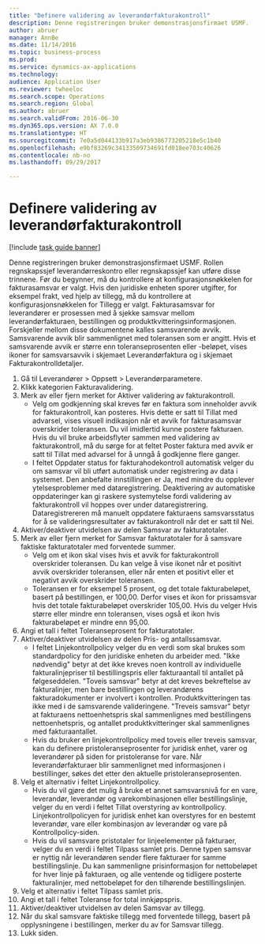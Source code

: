 ```yaml
--- 
title: "Definere validering av leverandørfakturakontroll"
description: Denne registreringen bruker demonstrasjonsfirmaet USMF.
author: abruer
manager: AnnBe
ms.date: 11/14/2016
ms.topic: business-process
ms.prod: 
ms.service: dynamics-ax-applications
ms.technology: 
audience: Application User
ms.reviewer: twheeloc
ms.search.scope: Operations
ms.search.region: Global
ms.author: abruer
ms.search.validFrom: 2016-06-30
ms.dyn365.ops.version: AX 7.0.0
ms.translationtype: HT
ms.sourcegitcommit: 7e0a5d044133b917a3eb9386773205218e5c1b40
ms.openlocfilehash: e9bf83269c34133509734691fd018ee703c40626
ms.contentlocale: nb-no
ms.lasthandoff: 09/29/2017

---
```


# <a name="set-up-accounts-payable-invoice-matching-validation"></a>Definere validering av leverandørfakturakontroll

[!include [task guide banner](../../includes/task-guide-banner.md)]

Denne registreringen bruker demonstrasjonsfirmaet USMF. Rollen regnskapssjef leverandørreskontro eller regnskapssjef kan utføre disse trinnene. Før du begynner, må du kontrollere at konfigurasjonsnøkkelen for fakturasamsvar er valgt. Hvis den juridiske enheten sporer utgifter, for eksempel frakt, ved hjelp av tillegg, må du kontrollere at konfigurasjonsnøkkelen for Tillegg er valgt.  Fakturasamsvar for leverandører er prosessen med å sjekke samsvar mellom leverandørfakturaen, bestillingen og produktkvitteringsinformasjonen. Forskjeller mellom disse dokumentene kalles samsvarende avvik. Samsvarende avvik blir sammenlignet med toleransen som er angitt. Hvis et samsvarende avvik er større enn toleranseprosenten eller -beløpet, vises ikoner for samsvarsavvik i skjemaet Leverandørfaktura og i skjemaet Fakturakontrolldetaljer.

1. Gå til Leverandører > Oppsett > Leverandørparametere.
2. Klikk kategorien Fakturavalidering.
3. Merk av eller fjern merket for Aktiver validering av fakturakontroll.
    * Velg om godkjenning skal kreves før en faktura som inneholder avvik for fakturakontroll, kan posteres. Hvis dette er satt til Tillat med advarsel, vises visuell indikasjon når et avvik for fakturasamsvar overskrider toleransen. Du vil imidlertid kunne postere fakturaen. Hvis du vil bruke arbeidsflyter sammen med validering av fakturakontroll, må du sørge for at feltet Poster faktura med avvik er satt til Tillat med advarsel for å unngå å godkjenne flere ganger.  
    * I feltet Oppdater status for fakturahodekontroll automatisk velger du om samsvar vil bli utført automatisk under registrering av data i systemet. Den anbefalte innstillingen er Ja, med mindre du opplever ytelsesproblemer med dataregistrering. Deaktivering av automatiske oppdateringer kan gi raskere systemytelse fordi validering av fakturakontroll vil hoppes over under dataregistrering. Dataregistrereren må manuelt oppdatere fakturaens samsvarsstatus for å se valideringsresultater av fakturakontroll når det er satt til Nei.  
4. Aktiver/deaktiver utvidelsen av delen Samsvar av fakturatotaler.
5. Merk av eller fjern merket for Samsvar fakturatotaler for å samsvare faktiske fakturatotaler med forventede summer.
    * Velg om et ikon skal vises hvis et avvik for fakturakontroll overskrider toleransen. Du kan velge å vise ikonet når et positivt avvik overskrider toleransen, eller når enten et positivt eller et negativt avvik overskrider toleransen.  
    * Toleransen er for eksempel 5 prosent, og det totale fakturabeløpet, basert på bestillingen, er 100,00. Derfor vises et ikon for prissamsvar hvis det totale fakturabeløpet overskrider 105,00. Hvis du velger Hvis større eller mindre enn toleransen, vises også et ikon hvis fakturabeløpet er mindre enn 95,00.  
6. Angi et tall i feltet Toleranseprosent for fakturatotaler.
7. Aktiver/deaktiver utvidelsen av delen Pris- og antallssamsvar.
    * I feltet Linjekontrollpolicy velger du en verdi som skal brukes som standardpolicy for den juridiske enheten du arbeider med. "Ikke nødvendig" betyr at det ikke kreves noen kontroll av individuelle fakturalinjepriser til bestillingspris eller fakturaantall til antallet på følgeseddelen. "Toveis samsvar" betyr at det kreves bekreftelse av fakturalinjer, men bare bestillingen og leverandørens fakturadokumenter er involvert i kontrollen. Produktkvitteringen tas ikke med i de samsvarende valideringene. "Treveis samsvar" betyr at fakturaens nettoenhetspris skal sammenlignes med bestillingens nettoenhetspris, og antallet produktkvitteringer skal sammenlignes med fakturaantallet.  
    * Hvis du bruker en linjekontrollpolicy med toveis eller treveis samsvar, kan du definere pristoleranseprosenter for juridisk enhet, varer og leverandører på siden for pristoleranse for vare. Når leverandørfakturaer blir sammenlignet med informasjonen i bestillinger, søkes det etter den aktuelle pristoleranseprosenten.  
8. Velg et alternativ i feltet Linjekontrollpolicy.
    * Hvis du vil gjøre det mulig å bruke et annet samsvarsnivå for en vare, leverandør, leverandør og varekombinasjonen eller bestillingslinje, velger du en verdi i feltet Tillat overstyring av kontrollpolicy. Linjekontrollpolicyen for juridisk enhet kan overstyres for en bestemt leverandør, vare eller kombinasjon av leverandør og vare på Kontrollpolicy-siden.  
    * Hvis du vil samsvare pristotaler for linjeelementer på fakturaer, velger du en verdi i feltet Tilpass samlet pris. Denne typen samsvar er nyttig når leverandøren sender flere fakturaer for samme bestillingslinje. Du kan sammenligne prisinformasjon for nettobeløpet for hver linje på fakturaen, og alle ventende og tidligere posterte fakturalinjer, med nettobeløpet for den tilhørende bestillingslinjen.  
9. Velg et alternativ i feltet Tilpass samlet pris.
10. Angi et tall i feltet Toleranse for total innkjøpspris.
11. Aktiver/deaktiver utvidelsen av delen Samsvar av tillegg.
12. Når du skal samsvare faktiske tillegg med forventede tillegg, basert på opplysningene i bestillingen, merker du av for Samsvar tillegg.
13. Lukk siden.



